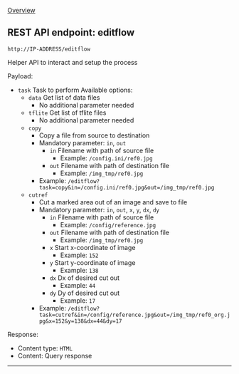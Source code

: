 [Overview](_OVERVIEW.md) 

## REST API endpoint: editflow

`http://IP-ADDRESS/editflow`


Helper API to interact and setup the process

Payload:
- `task` Task to perform
  Available options:
  - `data` Get list of data files
    - No additional parameter needed
  - `tflite` Get list of tflite files
    - No additional parameter needed
  - `copy`
    - Copy a file from source to destination
    - Mandatory parameter: `in`, `out`
      - `in` Filename with path of source file
        - Example: `/config.ini/ref0.jpg`
      - `out` Filename with path of destination file
        - Example: `/img_tmp/ref0.jpg`
    - Example: `/editflow?task=copy&in=/config.ini/ref0.jpg&out=/img_tmp/ref0.jpg`
  - `cutref`
    - Cut a marked area out of an image and save to file
    - Mandatory parameter: `in`, `out`, `x`, `y`, `dx`, `dy`
      - `in` Filename with path of source file
        - Example: `/config/reference.jpg`
      - `out` Filename with path of destination file
        - Example: `/img_tmp/ref0.jpg`
      - `x` Start x-coordinate of image
        - Example: `152`
      - `y` Start y-coordinate of image
        - Example: `138`
      - `dx` Dx of desired cut out
        - Example: `44`
      - `dy` Dy of desired cut out
        - Example: `17`
    - Example: `/editflow?task=cutref&in=/config/reference.jpg&out=/img_tmp/ref0_org.jpg&x=152&y=138&dx=44&dy=17`


Response:
- Content type: `HTML`
- Content: Query response

---
